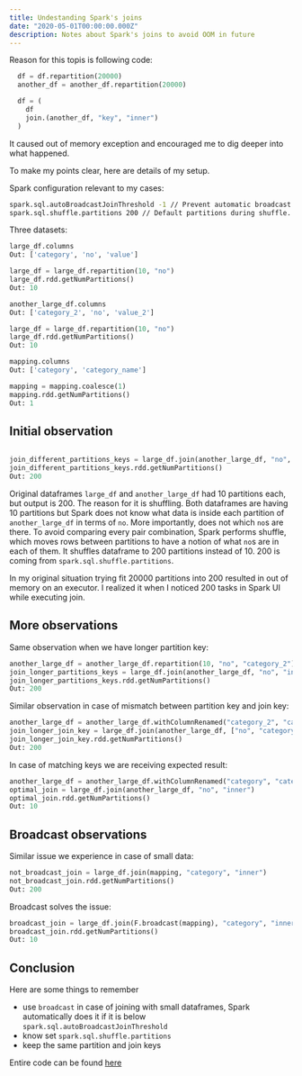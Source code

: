 ```yaml
---
title: Undestanding Spark's joins
date: "2020-05-01T00:00:00.000Z"
description: Notes about Spark's joins to avoid OOM in future
---
```


Reason for this topis is following code:

``` python
  df = df.repartition(20000)
  another_df = another_df.repartition(20000)

  df = (
    df
    join.(another_df, "key", "inner")
  )
```

It caused out of memory exception and encouraged me to dig deeper into what happened.

To make my points clear, here are details of my setup.

Spark configuration relevant to my cases:

``` bash
spark.sql.autoBroadcastJoinThreshold -1 // Prevent automatic broadcast
spark.sql.shuffle.partitions 200 // Default partitions during shuffle.
```

Three datasets:

``` python
large_df.columns
Out: ['category', 'no', 'value']

large_df = large_df.repartition(10, "no")
large_df.rdd.getNumPartitions()
Out: 10

another_large_df.columns
Out: ['category_2', 'no', 'value_2']

large_df = large_df.repartition(10, "no")
large_df.rdd.getNumPartitions()
Out: 10

mapping.columns
Out: ['category', 'category_name']

mapping = mapping.coalesce(1)
mapping.rdd.getNumPartitions()
Out: 1

```

## Initial observation

``` python

join_different_partitions_keys = large_df.join(another_large_df, "no", "inner")
join_different_partitions_keys.rdd.getNumPartitions()
Out: 200

```

Original dataframes `large_df` and `another_large_df` had 10 partitions each, but output is 200. The reason for it is shuffling. Both dataframes are having 10 partitions but Spark does not know what data is inside each partition of `another_large_df` in terms of `no`. More importantly, does not which `no`s are there. To avoid comparing every pair combination, Spark performs shuffle, which moves rows between partitions to have a notion of what `no`s are in each of them. It shuffles dataframe to 200 partitions instead of 10. 200 is coming from `spark.sql.shuffle.partitions`. 

In my original situation trying fit 20000 partitions into 200 resulted in out of memory on an executor. I realized it when I noticed 200 tasks in Spark UI while executing join.

## More observations

Same observation when we have longer partition key:

``` python
another_large_df = another_large_df.repartition(10, "no", "category_2")
join_longer_partitions_keys = large_df.join(another_large_df, "no", "inner")
join_longer_partitions_keys.rdd.getNumPartitions()
Out: 200
```

Similar observation in case of mismatch between partition key and join key:

``` python
another_large_df = another_large_df.withColumnRenamed("category_2", "category").repartition(10, "no")
join_longer_join_key = large_df.join(another_large_df, ["no", "category"], "inner")
join_longer_join_key.rdd.getNumPartitions()
Out: 200
```

In case of matching keys we are receiving expected result:

``` python
another_large_df = another_large_df.withColumnRenamed("category", "category_2").repartition(10, "no")
optimal_join = large_df.join(another_large_df, "no", "inner")
optimal_join.rdd.getNumPartitions()
Out: 10
```

## Broadcast observations

Similar issue we experience in case of small data:

```python
not_broadcast_join = large_df.join(mapping, "category", "inner")
not_broadcast_join.rdd.getNumPartitions()
Out: 200
```

Broadcast solves the issue:

``` python
broadcast_join = large_df.join(F.broadcast(mapping), "category", "inner")
broadcast_join.rdd.getNumPartitions()
Out: 10
```

## Conclusion

Here are some things to remember
* use `broadcast` in case of joining with small dataframes, Spark automatically does it if it is below `spark.sql.autoBroadcastJoinThreshold`
* know set `spark.sql.shuffle.partitions`
* keep the same partition and join keys

Entire code can be found [here](https://gist.github.com/endrjuskr/81c401a8825f929ecd1125018e71fbbe)